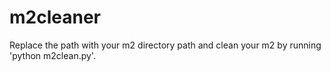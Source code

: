 # m2cleaner
Replace the path with your m2 directory path and clean your m2 by running 'python m2clean.py'.

